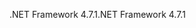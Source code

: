 <span data-ttu-id="f1634-101">.NET Framework 4.7.1</span><span class="sxs-lookup"><span data-stu-id="f1634-101">.NET Framework 4.7.1</span></span>
